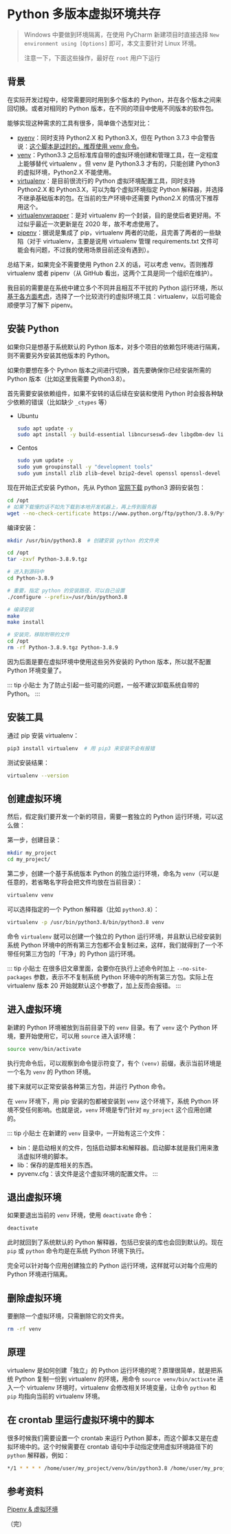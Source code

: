 # Python 多版本虚拟环境共存

> Windows 中要做到环境隔离，在使用 PyCharm 新建项目时直接选择 `New environment using [Options]` 即可，本文主要针对 Linux 环境。
> 
> 注意一下，下面这些操作，最好在 `root` 用户下运行

## 背景

在实际开发过程中，经常需要同时用到多个版本的 Python，并在各个版本之间来回切换。或者对相同的 Python 版本，在不同的项目中使用不同版本的软件包。

能够实现这种需求的工具有很多，简单做个选型对比：

* [pyenv](https://github.com/pyenv/pyenv)：同时支持 Python2.X 和 Python3.X，但在 Python 3.7.3 中会警告说：[这个脚本是过时的，推荐使用 venv 命令](https://docs.python.org/dev/whatsnew/3.6.html#id8)。
* [venv](https://docs.python.org/3/library/venv.html)：Python3.3 之后标准库自带的虚拟环境创建和管理工具，在一定程度上能够替代 virtualenv 。但 venv 是 Python3.3 才有的，只能创建 Python3 的虚拟环境，Python2.X 不能使用。
* [virtualenv](https://github.com/pypa/virtualenv)：是目前很流行的 Python 虚拟环境配置工具，同时支持 Python2.X 和 Python3.X，可以为每个虚拟环境指定 Python 解释器，并选择不继承基础版本的包。在当前的生产环境中还需要 Python2.X 的情况下推荐用这个。
* [virtualenvwrapper](https://bitbucket.org/virtualenvwrapper/virtualenvwrapper/src/master/docs/source/index.rst?mode=view)：是对 virtualenv 的一个封装，目的是使后者更好用。不过似乎最近一次更新是在 2020 年，故不考虑使用了。
* [pipenv](https://github.com/pypa/pipenv)：据说是集成了 pip，virtualenv 两者的功能，且完善了两者的一些缺陷（对于 virtualenv，主要是说用 virtualenv 管理 requirements.txt 文件可能会有问题，不过我的使用场景目前还没有遇到）。

总结下来，如果完全不需要使用 Python 2.X 的话，可以考虑 venv。否则推荐 virtualenv 或者 pipenv（从 GitHub 看出，这两个工具是同一个组织在维护）。

我目前的需要是在系统中建立多个不同并且相互不干扰的 Python 运行环境，所以[基于各方面考虑](https://packaging.python.org/en/latest/guides/tool-recommendations/#application-dependency-management)，选择了一个比较流行的虚拟环境工具：virtualenv，以后可能会顺便学习了解下 pipenv。

## 安装 Python

如果你只是想基于系统默认的 Python 版本，对多个项目的依赖包环境进行隔离，则不需要另外安装其他版本的 Python。

如果你要想在多个 Python 版本之间进行切换，首先要确保你已经安装所需的 Python 版本（比如这里我需要 Python3.8）。

首先需要安装依赖组件，如果不安转的话后续在安装和使用 Python 时会报各种缺少依赖的错误（比如缺少 `_ctypes` 等）

* Ubuntu
  ```bash
  sudo apt update -y
  sudo apt install -y build-essential libncursesw5-dev libgdbm-dev libc6-dev zlib1g zlib1g-dev libsqlite3-dev tk-dev libssl-dev openssl libffi-dev python3-dev python3-smbus
  ```
* Centos
  ```bash
  sudo yum update -y
  sudo yum groupinstall -y "development tools"
  sudo yum install zlib zlib-devel bzip2-devel openssl openssl-devel libffi-devel ncurses-devel xz-devel  python3-devel sqlite-devel readline-devel tk-devel gdbm-devel db4-devel libpcap-devel expat-devel
  ```

现在开始正式安装 Python，先从 Python [官网下载](https://www.python.org/downloads/) python3 源码安装包：

```bash
cd /opt
# 如果下载慢的话不如先下载到本地开发机器上，再上传到服务器
wget --no-check-certificate https://www.python.org/ftp/python/3.8.9/Python-3.8.9.tgz
```

编译安装：

```bash
mkdir /usr/bin/python3.8  # 创建安装 python 的文件夹

cd /opt
tar -zxvf Python-3.8.9.tgz

# 进入到源码中
cd Python-3.8.9

# 重要，指定 python 的安装路径，可以自己设置
./configure --prefix=/usr/bin/python3.8

# 编译安装
make
make install

# 安装完，移除附带的文件
cd /opt
rm -rf Python-3.8.9.tgz Python-3.8.9
```

因为后面是要在虚拟环境中使用这些另外安装的 Python 版本，所以就不配置 Python 环境变量了。

::: tip 小贴士
为了防止引起一些可能的问题，一般不建议卸载系统自带的 Python。
:::

## 安装工具

通过 pip 安装 virtualenv：

```bash
pip3 install virtualenv  # 用 pip3 来安装不会有报错
```

测试安装结果：

```bash
virtualenv --version
```

## 创建虚拟环境

然后，假定我们要开发一个新的项目，需要一套独立的 Python 运行环境，可以这么做：

第一步，创建目录：

```bash
mkdir my_project
cd my_project/
```

第二步，创建一个基于系统版本 Python 的独立运行环境，命名为 `venv`（可以是任意的，若省略名字将会把文件均放在当前目录）：

```bash
virtualenv venv
```

可以选择指定的一个 Python 解释器（比如 `python3.8`）：

```bash
virtualenv -p /usr/bin/python3.8/bin/python3.8 venv
```

命令 `virtualenv` 就可以创建一个独立的 Python 运行环境，并且默认已经安装到系统 Python 环境中的所有第三方包都不会复制过来，这样，我们就得到了一个不带任何第三方包的「干净」的 Python 运行环境。

::: tip 小贴士
在很多旧文章里面，会要你在执行上述命令时加上 `--no-site-packages` 参数，表示不不复制系统 Python 环境中的所有第三方包。实际上在 virtualenv 版本 20 开始就默认这个参数了，加上反而会报错。
:::

## 进入虚拟环境

新建的 Python 环境被放到当前目录下的 `venv` 目录。有了 `venv` 这个 Python 环境，要开始使用它，可以用 `source` 进入该环境：

```bash
source venv/bin/activate
```

执行完命令后，可以观察到命令提示符变了，有个 `(venv)` 前缀，表示当前环境是一个名为 `venv` 的 Python 环境。

接下来就可以正常安装各种第三方包，并运行 Python 命令。

在 `venv` 环境下，用 pip 安装的包都被安装到 `venv` 这个环境下，系统 Python 环境不受任何影响。也就是说，`venv` 环境是专门针对 `my_project` 这个应用创建的。

::: tip 小贴士
在新建的 `venv` 目录中，一开始有这三个文件：

* bin：是启动相关的文件，包括启动脚本和解释器。启动脚本就是我们用来激活虚拟环境的脚本。
* lib：保存的是库相关的东西。
* pyvenv.cfg：该文件是这个虚拟环境的配置文件。
:::

## 退出虚拟环境

如果要退出当前的 `venv` 环境，使用 `deactivate` 命令：

```bash
deactivate
```

此时就回到了系统默认的 Python 解释器，包括已安装的库也会回到默认的。现在 `pip` 或 `python` 命令均是在系统 Python 环境下执行。

完全可以针对每个应用创建独立的 Python 运行环境，这样就可以对每个应用的 Python 环境进行隔离。

## 删除虚拟环境

要删除一个虚拟环境，只需删除它的文件夹。

```bash
rm -rf venv
```

## 原理

virtualenv 是如何创建「独立」的 Python 运行环境的呢？原理很简单，就是把系统 Python 复制一份到 virtualenv 的环境，用命令 `source venv/bin/activate` 进入一个 virtualenv 环境时，virtualenv 会修改相关环境变量，让命令 `python` 和 `pip` 均指向当前的 virtualenv 环境。

## 在 crontab 里运行虚拟环境中的脚本

很多时候我们需要设置一个 crontab 来运行 Python 脚本，而这个脚本又是在虚拟环境中的。这个时候需要在 crontab 语句中手动指定使用虚拟环境路径下的 `python` 解释器，例如：

```bash
*/1 * * * * /home/user/my_project/venv/bin/python3.8 /home/user/my_project/cron_script.py
```

## 参考资料

[Pipenv & 虚拟环境](https://pythonguidecn.readthedocs.io/zh/latest/dev/virtualenvs.html)

（完）

